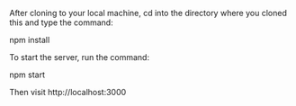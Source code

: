 After cloning to your local machine, cd into the directory where you cloned this and type the command:

npm install

To start the server, run the command:

npm start

Then visit http://localhost:3000
